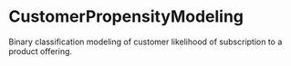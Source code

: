 # CustomerPropensityModeling
Binary classification modeling of customer likelihood of subscription to a product offering.
